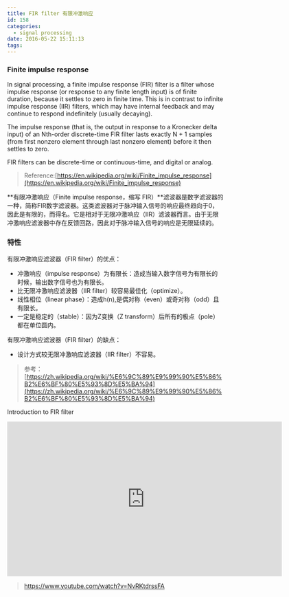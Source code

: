 ```yaml
---
title: FIR filter 有限冲激响应
id: 158
categories:
  - signal processing
date: 2016-05-22 15:11:13
tags:
---
```


### Finite impulse response

In signal processing, a finite impulse response (FIR) filter is a filter whose impulse response (or response to any finite length input) is of finite duration, because it settles to zero in finite time. This is in contrast to infinite impulse response (IIR) filters, which may have internal feedback and may continue to respond indefinitely (usually decaying).

The impulse response (that is, the output in response to a Kronecker delta input) of an Nth-order discrete-time FIR filter lasts exactly N + 1 samples (from first nonzero element through last nonzero element) before it then settles to zero.

FIR filters can be discrete-time or continuous-time, and digital or analog.

> Reference:[https://en.wikipedia.org/wiki/Finite_impulse_response](https://en.wikipedia.org/wiki/Finite_impulse_response)

**有限冲激响应（Finite impulse response，缩写 FIR）**滤波器是数字滤波器的一种，简称FIR数字滤波器。这类滤波器对于脉冲输入信号的响应最终趋向于0，因此是有限的，而得名。它是相对于无限冲激响应（IIR）滤波器而言。由于无限冲激响应滤波器中存在反馈回路，因此对于脉冲输入信号的响应是无限延续的。

### 特性

有限冲激响应滤波器（FIR filter）的优点：

*   冲激响应（impulse response）为有限长：造成当输入数字信号为有限长的时候，输出数字信号也为有限长。
*   比无限冲激响应滤波器（IIR filter）较容易最佳化（optimize）。
*   线性相位（linear phase）：造成h(n)\,是偶对称（even）或奇对称（odd）且有限长。
*   一定是稳定的（stable）：因为Z变换（Z transform）后所有的极点（pole）都在单位圆内。

有限冲激响应滤波器（FIR filter）的缺点：

*   设计方式较无限冲激响应滤波器（IIR filter）不容易。

> 参考：[https://zh.wikipedia.org/wiki/%E6%9C%89%E9%99%90%E5%86%B2%E6%BF%80%E5%93%8D%E5%BA%94](https://zh.wikipedia.org/wiki/%E6%9C%89%E9%99%90%E5%86%B2%E6%BF%80%E5%93%8D%E5%BA%94)

Introduction to FIR filter

<iframe width="640" height="360" src="https://www.youtube.com/embed/NvRKtdrssFA" frameborder="0" allowfullscreen></iframe>

> https://www.youtube.com/watch?v=NvRKtdrssFA